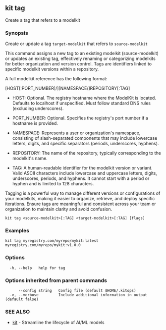 ## kit tag

Create a tag that refers to a modelkit

### Synopsis

Create or update a tag `target-modelkit` that refers to `source-modelkit`

This command assigns a new tag to an existing modelkit (source-modelkit) or
updates an existing tag, effectively renaming or categorizing modelkits for
better organization and version control. Tags are identifiers linked to specific
modelkit versions within a repository.

A full modelkit reference has the following format:

[HOST[:PORT_NUMBER]/][NAMESPACE/]REPOSITORY[:TAG]

 * HOST: Optional. The registry hostname where the ModelKit is located. Defaults
   to localhost if unspecified. Must follow standard DNS rules
   (excluding underscores).

 * PORT_NUMBER: Optional. Specifies the registry's port number if a hostname is
   provided.

 * NAMESPACE: Represents a user or organization's namespace, consisting of
   slash-separated components that may include lowercase letters, digits, and
   specific separators (periods, underscores, hyphens).

 * REPOSITORY: The name of the repository, typically corresponding to the
   modelkit's name.

 * TAG: A human-readable identifier for the modelkit version or variant. Valid
   ASCII characters include lowercase and uppercase letters, digits, underscores,
   periods, and hyphens. It cannot start with a period or hyphen and is limited
   to 128 characters.

Tagging is a powerful way to manage different versions or configurations of your
modelkits, making it easier to organize, retrieve, and deploy specific
iterations. Ensure tags are meaningful and consistent across your team or
organization to maintain clarity and avoid confusion.

```
kit tag <source-modelkit>[:TAG] <target-modelkit>[:TAG] [flags]
```

### Examples

```
kit tag myregistry.com/myrepo/mykit:latest myregistry.com/myrepo/mykit:v1.0.0
```

### Options

```
  -h, --help   help for tag
```

### Options inherited from parent commands

```
      --config string   Config file (default $HOME/.kitops)
  -v, --verbose         Include additional information in output (default false)
```

### SEE ALSO

* [kit](kit.md)	 - Streamline the lifecycle of AI/ML models

